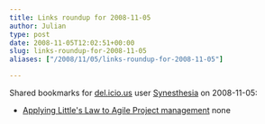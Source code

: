 ```yaml
---
title: Links roundup for 2008-11-05
author: Julian
type: post
date: 2008-11-05T12:02:51+00:00
slug: links-roundup-for-2008-11-05 
aliases: ["/2008/11/05/links-roundup-for-2008-11-05"]

---
```

Shared bookmarks for [del.icio.us][1] user [Synesthesia][2] on 2008-11-05:

  * [Applying Little's Law to Agile Project management][3] 
    none</li> </ul>

 [1]: https://del.icio.us/
 [2]: https://del.icio.us/synesthesia
 [3]: https://www.pmforum.org/library/tips/2008/PDFs/Varma-11-08.pdf